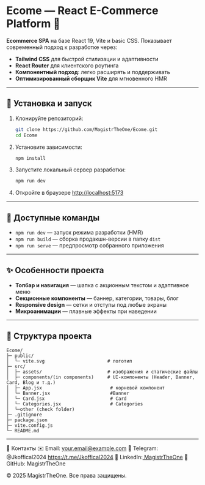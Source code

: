 # Ecome — React E-Commerce Platform 🚀

**Ecommerce SPA** на базе React 19, Vite и basic CSS. Показывает современный подход к разработке через:

* **Tailwind CSS** для быстрой стилизации и адаптивности
* **React Router** для клиентского роутинга
* **Компонентный подход**: легко расширять и поддерживать
* **Оптимизированный сборщик Vite** для мгновенного HMR

---

## 🔧 Установка и запуск

1. Клонируйте репозиторий:

   ```bash
   git clone https://github.com/MagistrTheOne/Ecome.git
   cd Ecome
   ```
2. Установите зависимости:

   ```bash
   npm install
   ```
3. Запустите локальный сервер разработки:

   ```bash
   npm run dev
   ```
4. Откройте в браузере [http://localhost:5173](http://localhost:5173)

---

## 🚀 Доступные команды

* `npm run dev` — запуск режима разработки (HMR)
* `npm run build` — сборка продакшн-версии в папку `dist`
* `npm run serve` — предпросмотр собранного приложения

---

## ✨ Особенности проекта

* **Топбар и навигация** — шапка с акционным текстом и адаптивное меню
* **Секционные компоненты** — баннер, категории, товары, блог
* **Responsive design** — сетки и отступы под любые экраны
* **Микроанимации** — плавные эффекты при наведении

---

## 📂 Структура проекта

```
Ecome/
├─ public/
│  └─ vite.svg                       # логотип
├─ src/
│  ├─ assets/                        # изображения и статические файлы
│  ├─ components/(in components)     # UI-компоненты (Header, Banner, Card, Blog и т.д.)
│  ├─ App.jsx                         # корневой компонент
│  └─ Banner.jsx                      #Banner
│  └─ Card.jsx                        # Card
│  └─ Categories.jsx                  # Categories
│  └─other (check folder)
├─ .gitignore
├─ package.json
├─ vite.config.js
└─ README.md
```

---

🤝 Контакты
✉️ Email: your.email@example.com
💬 Telegram: @Jkoffical2024 https://t.me/Jkoffical2024
👔 LinkedIn:[ MagistrTheOne](https://www.linkedin.com/in/magistrtheone/)
🐙 GitHub: MagistrTheOne

© 2025 MagistrTheOne. Все права защищены.
